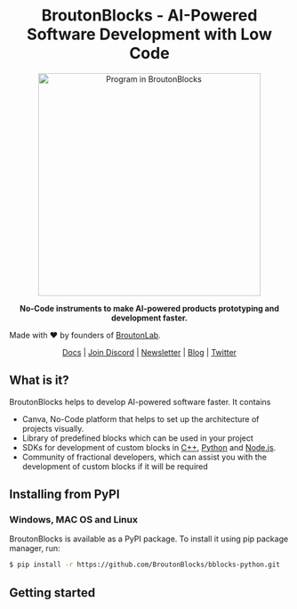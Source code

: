 <h1 align="center">BroutonBlocks - AI-Powered Software Development with Low Code  </h1>

<p align="center">
<img align="center" src="https://broutonblocks.com/img/blocks3.35b077cf.png" alt="Program in BroutonBlocks" width="400"/>
</p>
<p align="center"><b>No-Code instruments to make AI-powered products prototyping and development faster.</b></p>

Made with :heart: by founders of <a href="https://broutonlab.com">BroutonLab</a>.

<p align="center">
  <a href="">Docs</a>
  |
  <a href="">Join Discord</a>
  |
  <a href="">Newsletter</a>
  | 
  <a href="">Blog</a>
  | 
  <a href="">Twitter</a>
</p>

## What is it?
BroutonBlocks helps to develop AI-powered software faster.
It contains
 - Canva, No-Code platform that helps to set up the architecture of projects visually.
 - Library of predefined blocks which can be used in your project
 - SDKs for development of custom blocks in <a href="https://github.com/BroutonBlocks/bblocks-cpp">C++</a>, <a href="https://github.com/BroutonBlocks/bblocks-python">Python</a> and <a href="https://github.com/BroutonBlocks/bblocks-node">Node.js</a>.
 - Community of fractional developers, which can assist you with the development of custom blocks if it will be required


## Installing from PyPI
### Windows, MAC OS and Linux
BroutonBlocks is available as a PyPI package. To install it using pip package manager, run:
```sh
$ pip install -r https://github.com/BroutonBlocks/bblocks-python.git
```

## Getting started

